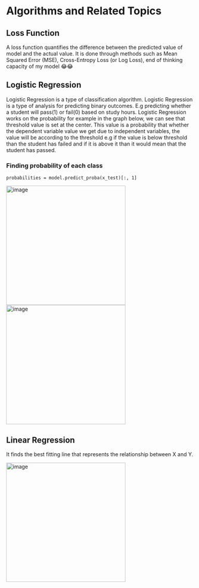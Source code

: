 # Algorithms and Related Topics

## Loss Function
A loss function quantifies the difference between the predicted value of model and the actual value. It is done through methods such as Mean Squared Error (MSE), Cross-Entropy Loss (or Log Loss), end of thinking capacity of my model 😂😂

## Logistic Regression
Logistic Regression is a type of classification algorithm. Logistic Regression is a type of analysis for predicting binary outcomes. E.g predicting whether a student 
will pass(1) or fail(0) based on study hours. Logistic Regression works on the probability for example in the graph below, we can see that threshold value is set at the center.
This value is a probability that whether the dependent variable value we get due to independent variables, the value will be according to the threshold e.g if the value
is below threshold than the student has failed and if it is above it than it would mean that the student has passed.

### Finding probability of each class

```
probabilities = model.predict_proba(x_test)[:, 1]
```

<img width="320" alt="image" src="https://github.com/AbdulHadi806/Machine-learning-Basic-notes/assets/113926529/cb6bb37d-aaf5-4a47-837e-92db735f44a1">

<img width="320" alt="image" src="https://github.com/AbdulHadi806/Machine-learning-Basic-notes/assets/113926529/801b7946-35f8-432f-80a6-543e6c919f9f">


## Linear Regression
It finds the best fitting line that represents the relationship between X and Y.


<img width="320" alt="image" src="https://github.com/AbdulHadi806/Machine-learning-Basic-notes/assets/113926529/eb7c0bd5-a47c-486d-ac9d-539b9723d7a1">
